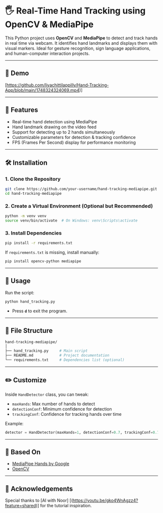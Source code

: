 # 🖐️ Real-Time Hand Tracking using OpenCV & MediaPipe

This Python project uses **OpenCV** and **MediaPipe** to detect and track hands in real time via webcam. It identifies hand landmarks and displays them with visual markers. Ideal for gesture recognition, sign language applications, and human-computer interaction projects.

---

## 📸 Demo

[https://github.com/liyachittilappilly/Hand-Tracking-App/blob/main/1748324324069.mp4)]

<!-- Replace this with a screen recording or GIF link -->

---

## 🚀 Features

* Real-time hand detection using MediaPipe
* Hand landmark drawing on the video feed
* Support for detecting up to 2 hands simultaneously
* Customizable parameters for detection & tracking confidence
* FPS (Frames Per Second) display for performance monitoring

---

## 🛠️ Installation

### 1. Clone the Repository

```bash
git clone https://github.com/your-username/hand-tracking-mediapipe.git
cd hand-tracking-mediapipe
```

### 2. Create a Virtual Environment (Optional but Recommended)

```bash
python -m venv venv
source venv/bin/activate  # On Windows: venv\Scripts\activate
```

### 3. Install Dependencies

```bash
pip install -r requirements.txt
```

If `requirements.txt` is missing, install manually:

```bash
pip install opencv-python mediapipe
```

---

## 📄 Usage

Run the script:

```bash
python hand_tracking.py
```

* Press **`d`** to exit the program.

---

## 📁 File Structure

```bash
hand-tracking-mediapipe/
│
├── hand_tracking.py     # Main script
├── README.md            # Project documentation
└── requirements.txt     # Dependencies list (optional)
```

---

## ✏️ Customize

Inside `HandDetector` class, you can tweak:

* `maxHands`: Max number of hands to detect
* `detectionConf`: Minimum confidence for detection
* `trackingConf`: Confidence for tracking hands over time

Example:

```python
detector = HandDetector(maxHands=1, detectionConf=0.7, trackingConf=0.7)
```

---

## 🧠 Based On

* [MediaPipe Hands by Google](https://google.github.io/mediapipe/solutions/hands)
* [OpenCV](https://opencv.org/)

---

## 🙌 Acknowledgements

Special thanks to [AI with Noor] [(https://youtu.be/gko4WnAgzz4?feature=shared)] for the tutorial inspiration.

